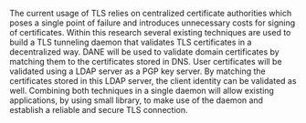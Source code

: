 The current usage of TLS relies on centralized certificate authorities which poses a single point of failure and introduces unnecessary costs for signing of certificates. Within this research several existing techniques are used to build a TLS tunneling daemon that validates TLS certificates in a decentralized way. DANE will be used to validate domain certificates by matching them to the certificates stored in DNS. User certificates will be validated using a LDAP server as a PGP key server. By matching the certificates stored in this LDAP server, the client identity can be validated as well. Combining both techniques in a single daemon will allow existing applications, by using small library, to make use of the daemon and establish a reliable and secure TLS connection.

